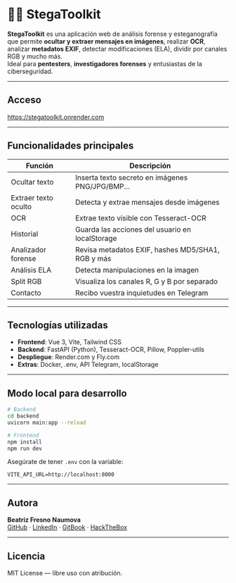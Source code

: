 # 🕵️‍♀️ StegaToolkit

**StegaToolkit** es una aplicación web de análisis forense y esteganografía que permite **ocultar y extraer mensajes en imágenes**, realizar **OCR**, analizar **metadatos EXIF**, detectar modificaciones (ELA), dividir por canales RGB y mucho más.  
Ideal para **pentesters**, **investigadores forenses** y entusiastas de la ciberseguridad.

---

## Acceso

https://stegatoolkit.onrender.com

---

## Funcionalidades principales

| Función                  |  Descripción |
|----------------------------|----------------|
| Ocultar texto           | Inserta texto secreto en imágenes PNG/JPG/BMP... |
| Extraer texto oculto    | Detecta y extrae mensajes desde imágenes |
| OCR                     | Extrae texto visible con Tesseract-OCR |
| Historial               | Guarda las acciones del usuario en localStorage |
| Analizador forense      | Revisa metadatos EXIF, hashes MD5/SHA1, RGB y más |
| Análisis ELA            | Detecta manipulaciones en la imagen |
| Split RGB               | Visualiza los canales R, G y B por separado |
| Contacto | Recibo vuestra inquietudes en Telegram |

---

## Tecnologías utilizadas

- **Frontend**: Vue 3, Vite, Tailwind CSS
- **Backend**: FastAPI (Python), Tesseract-OCR, Pillow, Poppler-utils
- **Despliegue**: Render.com y Fly.com
- **Extras**: Docker, .env, API Telegram, localStorage

---

## Modo local para desarrollo

```bash
# Backend
cd backend
uvicorn main:app --reload

# Frontend
npm install
npm run dev
```

Asegúrate de tener `.env` con la variable:

```env
VITE_API_URL=http://localhost:8000
```

---

## Autora

**Beatriz Fresno Naumova**  
[GitHub](https://github.com/beafn28) · [LinkedIn](https://www.linkedin.com/in/beatriz-fresno-naumova-3797b931b) · [GitBook](https://beafn28.gitbook.io/beafn28/) · [HackTheBox](https://app.hackthebox.com/profile/2070042)

---

## Licencia

MIT License — libre uso con atribución.
